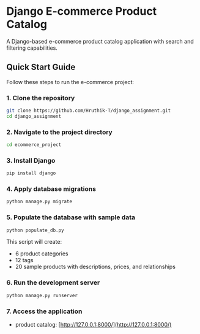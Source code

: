 # Django E-commerce Product Catalog

A Django-based e-commerce product catalog application with search and filtering capabilities.

## Quick Start Guide

Follow these steps to run the e-commerce project:

### 1. Clone the repository

```bash
git clone https://github.com/Hruthik-T/django_assignment.git
cd django_assignment
```

### 2. Navigate to the project directory

```bash
cd ecommerce_project
```

### 3. Install Django

```bash
pip install django
```

### 4. Apply database migrations

```bash
python manage.py migrate
```

### 5. Populate the database with sample data

```bash
python populate_db.py
```

This script will create:
- 6 product categories
- 12 tags
- 20 sample products with descriptions, prices, and relationships

### 6. Run the development server

```bash
python manage.py runserver
```

### 7. Access the application

- product catalog: [http://127.0.0.1:8000/](http://127.0.0.1:8000/)



